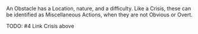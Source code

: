 An Obstacle has a Location, nature, and a difficulty. Like a Crisis, these can be identified as Miscellaneous Actions, when they are not Obvious or Overt.

TODO: #4 Link Crisis above